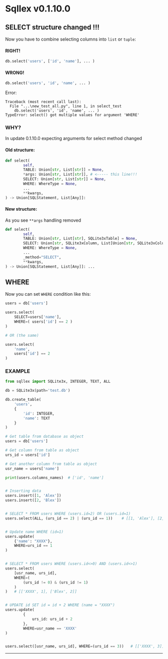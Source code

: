 # Sqllex v0.1.10.0

## SELECT structure changed !!!

Now you have to combine selecting columns into `list` or `tuple`:

#### RIGHT!

```python
db.select('users', ['id', 'name'], ... ) 
```

#### WRONG!

```python
db.select('users', 'id', 'name', ... ) 
```

Error:
```shell
Traceback (most recent call last):
  File "...\new_test_all.py", line 1, in select_test
    db.select('users', 'id', 'name', ... )
TypeError: select() got multiple values for argument 'WHERE'
```

### WHY?

In update 0.1.10.0 expecting arguments for select method changed

#### Old structure: 

```python
def select(
        self,
        TABLE: Union[str, List[str]] = None,
        *args: Union[str, List[str]], # <----- this line!!!
        SELECT: Union[str, List[str]] = None,
        WHERE: WhereType = None,
        ...
        **kwargs,
) -> Union[SQLStatement, List[Any]]:
```

#### New structure: 

As you see `**args` handling removed

```python
def select(
        self,
        TABLE: Union[str, List[str], SQLite3xTable] = None,
        SELECT: Union[str, SQLite3xColumn, List[Union[str, SQLite3xColumn]]] = None,
        WHERE: WhereType = None,
        ...
        _method="SELECT",
        **kwargs,
) -> Union[SQLStatement, List[Any]]: ...
```

## WHERE

Now you can set `WHERE` condition like this: 
```python
users = db['users']

users.select(
    SELECT=users['name'],
    WHERE=( users['id'] == 2 )
)

# OR (the same)

users.select(
    'name',
    users['id'] == 2
)

```

### EXAMPLE

```python
from sqllex import SQLite3x, INTEGER, TEXT, ALL

db = SQLite3x(path='test.db')

db.create_table(
    'users',
    {
        'id': INTEGER,
        'name': TEXT
    }
)

# Get table from database as object
users = db['users']

# Get column from table as object
urs_id = users['id']

# Get another column from table as object
usr_name = users['name']

print(users.columns_names)  # ['id', 'name']


# Inserting data
users.insert([1, 'Alex'])
users.insert([2, 'Blex'])


# SELECT * FROM users WHERE (users.id=2) OR (users.id=1)
users.select(ALL, (urs_id == 2) | (urs_id == 1))    # [[1, 'Alex'], [2, 'Blex']]


# Update name WHERE (id=1)
users.update(
    {'name': "XXXX"},
    WHERE=urs_id == 1
)


# SELECT * FROM users WHERE (users.id<>0) AND (users.id<>1)
users.select(
    [usr_name, urs_id],
    WHERE=(
        (urs_id != 0) & (urs_id != 1)
    )
)   # [['XXXX', 1], ['Blex', 2]]


# UPDATE id SET id = id + 2 WHERE (name = "XXXX")
users.update(
        {
            urs_id: urs_id + 2
        },
        WHERE=usr_name == 'XXXX'
)


users.select([usr_name, urs_id], WHERE=(urs_id == 3))   # [['XXXX', 3]]
```

---

